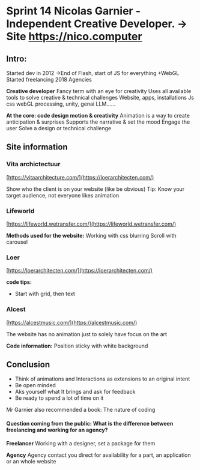 # Sprint 14 Nicolas Garnier - Independent Creative Developer. -> Site https://nico.computer

## Intro:

Started dev in 2012
->End of Flash, start of JS for everything +WebGL
Started freelancing 2018
Agencies 

**Creative developer**
Fancy term with an eye for creativity
Uses all available tools to solve creative & technical challenges 
Website, apps, installations
Js css webGL processing, unity, genai LLM……

**At the core: code design motion & creativity**
Animation is a way to create anticipation & surprises
Supports the narrative & set the mood
Engage the user
Solve a design or technical challenge

## Site information
### Vita archictectuur
[https://vitaarchitecture.com/](https://loerarchitecten.com/) 

Show who the client is on your website (like be obvious)
Tip: Know your target audience, not everyone likes animation

### Lifeworld 
[https://lifeworld.wetransfer.com/](https://lifeworld.wetransfer.com/)  

**Methods used for the website:**
Working with css blurring 
Scroll with carousel

 ### Loer
[https://loerarchitecten.com/](https://loerarchitecten.com/)

**code tips:**
- Start with grid, then text

### Alcest

[https://alcestmusic.com/](https://alcestmusic.com/)

The website has no animation just to solely have focus on the art

**Code information:**
Position sticky with white background

## Conclusion
- Think of animations and Interactions as extensions to an original intent
- Be open minded
- Aks yourself what It brings and ask for feedback 
- Be ready to spend a lot of time on it

Mr Garnier also recommended a book: The nature of coding


#### Question coming from the public: What is the difference between freelancing and working for an agency?

**Freelancer**
Working with a designer, set a package for them

**Agency**
Agency contact you direct for availability for a part, an application or an whole website

